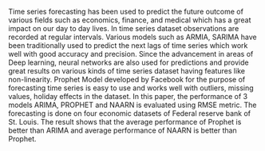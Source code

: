 Time series forecasting has been used to predict the future outcome of various fields such as economics, finance, and medical which has a great impact on our day to day lives. In time series dataset observations are recorded at regular intervals.  Various models such as ARMIA, SARIMA have been traditionally used to predict the next lags of time series which work well with good accuracy and precision. Since the advancement in areas of Deep learning, neural networks are also used for predictions and provide great results on various kinds of time series dataset having features like non-linearity. Prophet Model developed by Facebook for the purpose of forecasting time series is easy to use and works well with outliers, missing values, holiday effects in the dataset. In this paper, the performance of 3 models ARIMA, PROPHET and NAARN is evaluated using RMSE metric. The forecasting is done on four economic datasets of Federal reserve bank of St. Louis. The result shows that the average performance of Prophet is better than ARIMA and average performance of NAARN is better than Prophet.  
